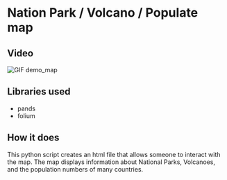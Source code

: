 # Nation Park / Volcano / Populate map

## Video
![GIF demo_map](https://github.com/JackFlexington/python_project_showcase/blob/master/maps/_gifs/tour_of_maps.gif)

## Libraries used
* pands
* folium

## How it does
This python script creates an html file that allows someone to interact with the map.
The map displays information about National Parks, Volcanoes, and the population numbers of many countries.

